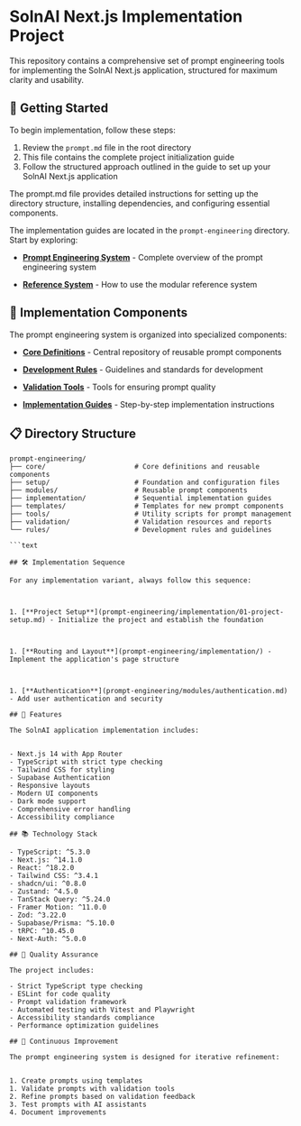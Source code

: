 # SolnAI Next.js Implementation Project

This repository contains a comprehensive set of prompt engineering tools for implementing the SolnAI Next.js application, structured for maximum clarity and usability.

## 📁 Getting Started

To begin implementation, follow these steps:

1. Review the `prompt.md` file in the root directory
2. This file contains the complete project initialization guide
3. Follow the structured approach outlined in the guide to set up your SolnAI Next.js application

The prompt.md file provides detailed instructions for setting up the directory structure, installing dependencies, and configuring essential components.

The implementation guides are located in the `prompt-engineering` directory. Start by exploring:



- [**Prompt Engineering System**](prompt-engineering/README.md) - Complete overview of the prompt engineering system



- [**Reference System**](prompt-engineering/README-REFERENCE-SYSTEM.md) - How to use the modular reference system

## 🚀 Implementation Components

The prompt engineering system is organized into specialized components:



- [**Core Definitions**](prompt-engineering/core/definitions.md) - Central repository of reusable prompt components


- [**Development Rules**](prompt-engineering/rules/) - Guidelines and standards for development
- [**Validation Tools**](prompt-engineering/validation/) - Tools for ensuring prompt quality
- [**Implementation Guides**](prompt-engineering/implementation/) - Step-by-step implementation instructions

## 📋 Directory Structure

```text
prompt-engineering/
├── core/                      # Core definitions and reusable components
├── setup/                     # Foundation and configuration files
├── modules/                   # Reusable prompt components
├── implementation/            # Sequential implementation guides
├── templates/                 # Templates for new prompt components
├── tools/                     # Utility scripts for prompt management
├── validation/                # Validation resources and reports
└── rules/                     # Development rules and guidelines

```text

## 🛠️ Implementation Sequence

For any implementation variant, always follow this sequence:



1. [**Project Setup**](prompt-engineering/implementation/01-project-setup.md) - Initialize the project and establish the foundation



1. [**Routing and Layout**](prompt-engineering/implementation/) - Implement the application's page structure



1. [**Authentication**](prompt-engineering/modules/authentication.md) - Add user authentication and security

## 🌟 Features

The SolnAI application implementation includes:


- Next.js 14 with App Router
- TypeScript with strict type checking
- Tailwind CSS for styling
- Supabase Authentication
- Responsive layouts
- Modern UI components
- Dark mode support
- Comprehensive error handling
- Accessibility compliance

## 📚 Technology Stack

- TypeScript: ^5.3.0
- Next.js: ^14.1.0
- React: ^18.2.0
- Tailwind CSS: ^3.4.1
- shadcn/ui: ^0.8.0
- Zustand: ^4.5.0
- TanStack Query: ^5.24.0
- Framer Motion: ^11.0.0
- Zod: ^3.22.0
- Supabase/Prisma: ^5.10.0
- tRPC: ^10.45.0
- Next-Auth: ^5.0.0

## 🧪 Quality Assurance

The project includes:

- Strict TypeScript type checking
- ESLint for code quality
- Prompt validation framework
- Automated testing with Vitest and Playwright
- Accessibility standards compliance
- Performance optimization guidelines

## 🔄 Continuous Improvement

The prompt engineering system is designed for iterative refinement:


1. Create prompts using templates
1. Validate prompts with validation tools
2. Refine prompts based on validation feedback
3. Test prompts with AI assistants
4. Document improvements
